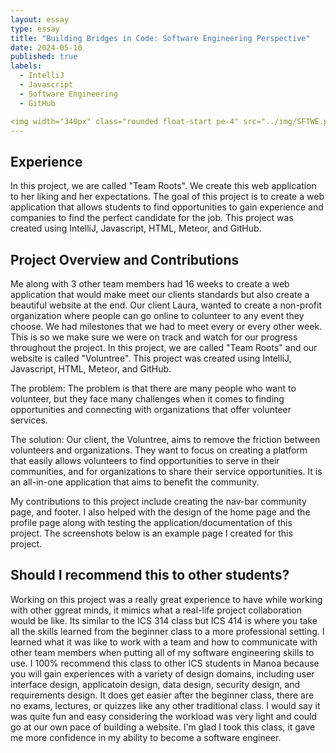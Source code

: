```yaml
---
layout: essay
type: essay
title: "Building Bridges in Code: Software Engineering Perspective"
date: 2024-05-10
published: true
labels:
  - IntelliJ
  - Javascript
  - Software Engineering
  - GitHub

<img width="340px" class="rounded float-start pe-4" src="../img/SFTWE.png" alt="">
---
```

## Experience

 In this project, we are called "Team Roots". We create this web application to her liking and her expectations.  The goal of this project is to create a web application that allows students to find opportunities to gain experience and companies to find the perfect candidate for the job. This project was created using IntelliJ, Javascript, HTML, Meteor, and GitHub.

## Project Overview and Contributions
Me along with 3 other team members had 16 weeks to create a web application that would make meet our clients standards but also create a beautiful website at the end. Our client Laura, wanted to create a non-profit organization where people can go online to colunteer to any event they choose. We had milestones that we had to meet every or every other week. This is so we make sure we were on track and watch for our progress throughout the project. In this project, we are called "Team Roots" and our website is called "Voluntree". This project was created using IntelliJ, Javascript, HTML, Meteor, and GitHub.

The problem: The problem is that there are many people who want to volunteer, but they face many challenges when it comes to finding opportunities and connecting with organizations that offer volunteer services.

The solution: Our client, the Voluntree, aims to remove the friction between volunteers and organizations. They want to focus on creating a platform that easily allows volunteers to find opportunities to serve in their communities, and for organizations to share their service opportunities. It is an all-in-one application that aims to benefit the community.

My contributions to this project include creating the nav-bar community page, and footer. I also helped with the design of the home page and the profile page along with testing the application/documentation of this project. The screenshots below is an example page I created for this project.


## Should I recommend this to other students?

Working on this project was a really great experience to have while working with other ggreat minds, it mimics what a real-life project collaboration would be like. Its similar to the ICS 314 class but ICS 414 is where you take all the skills learned from the beginner class to a more professional setting. I learned what it was like to work with a team and how to communicate with other team members when putting all of my software engineering skills to use. I 100% recommend this class to other ICS students in Manoa because you will gain experiences with a variety of design domains, including user interface design, applicatoin design, data design, security design, and requirements design. It does get easier after the beginner class, there are no exams, lectures, or quizzes like any other traditional class. I would say it was quite fun and easy considering the workload was very light and could go at our own pace of building a website. I'm glad I took this class, it gave me more confidence in my ability to become a software engineer. 


